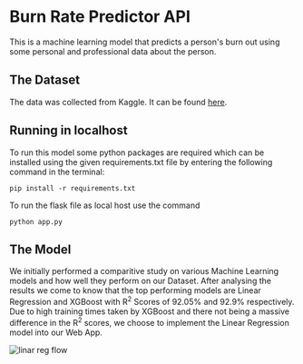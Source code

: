 # Burn Rate Predictor API

This is a machine learning model that predicts a person's burn out using some personal and professional data about the person.

## The Dataset
The data was collected from Kaggle. It can be found [here](https://www.kaggle.com/redwankarimsony/hackerearth-employee-burnout-challenge).

## Running in localhost

To run this model some python packages are required which can be installed using the given requirements.txt file by entering the following command in the terminal:

```
pip install -r requirements.txt
```

To run the flask file as local host use the command
```
python app.py
```
## The Model

We initially performed a comparitive study on various Machine Learning models and how well they perform on our Dataset.
After analysing the results we come to know that the top performing models are Linear Regression and XGBoost with R<sup>2</sup> Scores of 92.05% and 92.9% respectively.
Due to high training times taken by XGBoost and there not being a massive difference in the R<sup>2</sup> scores,
we choose to implement the Linear Regression model into our Web App.

![linar reg flow](https://user-images.githubusercontent.com/47575172/115266986-50376880-a156-11eb-9474-f849e89dd1e4.png)

